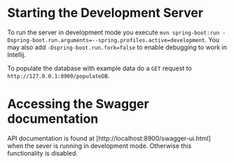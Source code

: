 # Starting the Development Server
To run the server in development mode you execute `mvn spring-boot:run -Dspring-boot.run.arguments=--spring.profiles.active=development`. You may also add `-Dspring-boot.run.fork=false` to enable debugging to work in Intellij.

To populate the database with example data do a `GET` request to `http://127.0.0.1:8900/populateDB`.

# Accessing the Swagger documentation
API documentation is found at [http://localhost:8900/swagger-ui.html] when the sever is running in development mode. Otherwise this functionality is disabled.

